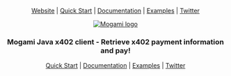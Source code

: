 <p align="center">
    <a href="https://mogami.tech">Website</a> |
    <a href="https://mogami.gitbook.io/mogami/java-client-sdk/getting-started">Quick Start</a> | 
    <a href="https://mogami.gitbook.io/mogami">Documentation</a> | 
    <a href="https://github.com/mogami-tech/x402-examples">Examples</a> | 
    <a href="https://x.com/mogami_tech">Twitter</a>
</p>

<p align="center">
    <a href="https://mogami.gitbook.io/mogami/java-client-sdk/getting-started">
        <img    src="https://mogami.tech/images/logo/logo_mogami_vertical_small.png"
                alt="Mogami logo"/>
    </a>
</p>

<h3 align="center">Mogami Java x402 client - Retrieve x402 payment information and pay!</h3>

<p align="center">
    <a href="https://mogami.gitbook.io/mogami/java-client-sdk/getting-started">Quick Start</a> | 
    <a href="https://mogami.gitbook.io/mogami">Documentation</a> | 
    <a href="https://github.com/mogami-tech/x402-examples">Examples</a> | 
    <a href="https://x.com/mogami_tech">Twitter</a>
</p>